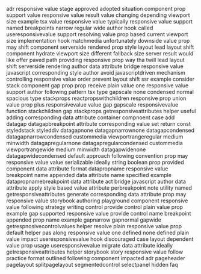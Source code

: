 adr responsive value stage approved adopted situation component prop support value responsive value result value changing depending viewport size example tsx value responsive value typically responsive value support named breakpoints narrow regular wide author hook called useresponsivevalue support resolving value prop based current viewport size implementation hook matchmedia unfortunately downside value prop may shift component serverside rendered prop style layout lead layout shift component hydrate viewport size different fallback size server result would like offer paved path providing responsive prop way tha twill lead layout shift serverside rendering author data attribute bridge responsive value javascript corresponding style author avoid javascriptdriven mechanism controlling responsive value order prevent layout shift ssr example consider stack component gap prop prop receive plain value one responsive value support author following pattern tsx type gapscale none condensed normal spacious type stackprops reactpropswithchildren responsive prop union value prop plus responsivevalue value gap gapscale responsivevalue function stackchildren gap stackprops getresponsiveattributes helper useful adding corresponding data attribute container compnoent case add datagap datagapbreakpoint attribute corresponding value set return const styledstack styleddiv datagapnone datagapnarrownone datagapcondensed datagapnarrowcondensed custommedia viewportrangeregular medium minwidth datagapregularnone datagapregularcondensed custommedia viewportrangewide medium minwidth datagapwidenone datagapwidecondensed default approach following convention prop may responsive value value serializable ideally string boolean prop provided component data attribute format datapropname responsive value breakpoint name appended data attribute name specified example datapropnamebreakpoint data attribute act bridge javascript author data attribute apply style based value attribute perbreakpoint note utility named getresponsiveattributes generate corresponding data attribute prop may responsive value storybook authoring playground component responsive value following strategy writing control provide control plain value prop example gap supported responsive value provide control name breakpoint appended prop name example gapnarrow gapnormal gapwide getrespnosivecontrolvalues helper resolve plain responsive value prop default helper pas along responsive value one defined none defined plain value impact useresponsivevalue hook discouraged case layout dependent value prop usage useresponsivevalue migrate data attribute ideally getresponsiveattributes helper storybook story responsive value follow practice format outlined following component impacted adr pageheader pagelayout splitpagelayout segmentedcontrol selectpanel hidden faq